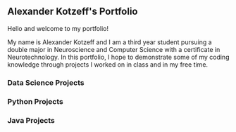 ## Alexander Kotzeff's Portfolio

Hello and welcome to my portfolio!

My name is Alexander Kotzeff and I am a third year student pursuing a double major in Neuroscience and Computer Science with a certificate in Neurotechnology. In this portfolio, I hope to demonstrate some of my coding knowledge through projects I worked on in class and in my free time.

### Data Science Projects 


### Python Projects


### Java Projects 


